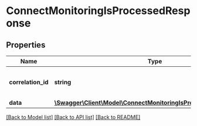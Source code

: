 # ConnectMonitoringIsProcessedResponse

## Properties
Name | Type | Description | Notes
------------ | ------------- | ------------- | -------------
**correlation_id** | **string** | A unique ID assigned to this request. | [optional] 
**data** | [**\Swagger\Client\Model\ConnectMonitoringIsProcessedResponseData**](ConnectMonitoringIsProcessedResponseData.md) |  | [optional] 

[[Back to Model list]](../../README.md#documentation-for-models) [[Back to API list]](../../README.md#documentation-for-api-endpoints) [[Back to README]](../../README.md)

